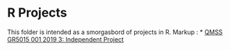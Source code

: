 # R Projects
This folder is intended as a smorgasbord of projects in R.
Markup : * [QMSS GR5015 001 2019 3: Independent Project](https://arpasan.github.io/r_projects/qmss5015_project.html)
